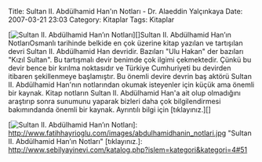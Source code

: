 Title: Sultan II. Abdülhamid Han&#039;ın Notları - Dr. Alaeddin Yalçınkaya
Date: 2007-03-21 23:03
Category: Kitaplar
Tags: Kitaplar

[![Sultan II. Abdülhamid Han’ın Notları][]][]Sultan II. Abdülhamid
Han’ın NotlarıOsmanlı tarihinde belkide en çok üzerine kitap yazılan ve
tartışılan devri Sultan II. Abdülhamid Han devridir. Bazıları "Ulu
Hakan" der bazıları "Kızıl Sultan". Bu tartışmalı devir benimde çok
ilgimi çekmektedir. Çünkü bu devir bence bir kırılma noktasıdır ve
Türkiye Cumhuriyeti bu devirden itibaren şekillenmeye başlamıştır. Bu
önemli devire devrin baş aktörü Sultan II. Abdülhamid Han'nın
notlarından okumak isteyenler için küçük ama önemli bir kaynak. Kitap
notların Sultan II. Abdülhamid Han'a ait olup olmadığını araştırıp sonra
sunumunu yaparak bizleri daha çok bilgilendirmesi bakımındanda önemli
bir kaynak. Ayrıntılı bilgi için [tıklayınız.][]

  [Sultan II. Abdülhamid Han’ın Notları]: http://www.fatihhayrioglu.com/images/abdulhamidhanin_notlari.kucukresim.jpg
  [![Sultan II. Abdülhamid Han’ın Notları][]]: http://www.fatihhayrioglu.com/images/abdulhamidhanin_notlari.jpg
    "Sultan II. Abdülhamid Han’ın Notları"
  [tıklayınız.]: http://www.sebilyayinevi.com/katalog.php?islem=kategori&kategori=4#51
